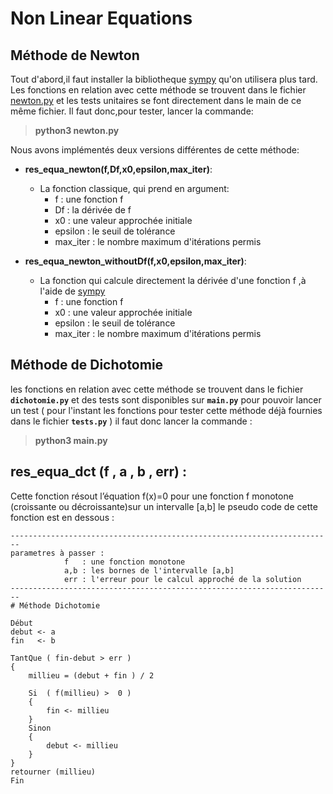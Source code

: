 # Non Linear Equations
## Méthode de Newton
 Tout d'abord,il faut installer la bibliotheque [sympy](https://www.sympy.org/en/index.html "sympy doc") qu'on utilisera plus tard.
 Les fonctions en relation avec cette méthode se trouvent dans le fichier [newton.py](newton.py) et les tests unitaires se font directement dans le main de ce même fichier.
 Il faut donc,pour tester, lancer la commande:
 > **python3 newton.py**
 
 Nous avons implémentés deux versions différentes de cette méthode:
 * **res_equa_newton(f,Df,x0,epsilon,max_iter)**:
 	* La fonction classique, qui prend en argument:
	  * f : une fonction f 
	  * Df : la dérivée de f
	  * x0  : une valeur approchée initiale
	  * epsilon : le seuil de tolérance 
	  * max_iter : le nombre maximum d'itérations permis
	 
 * **res_equa_newton_withoutDf(f,x0,epsilon,max_iter)**:
 	* La fonction qui calcule directement la dérivée d'une fonction f ,à l'aide de [sympy](https://www.sympy.org/en/index.html "sympy doc")
 	  * f : une fonction f 
	  * x0  : une valeur approchée initiale
	  * epsilon : le seuil de tolérance 
	  * max_iter : le nombre maximum d'itérations permis
 
## Méthode de Dichotomie

les fonctions en relation avec cette méthode se trouvent dans le fichier 
**`dichotomie.py`** et des tests sont disponibles sur **`main.py`** 
pour pouvoir lancer un test ( pour l'instant les fonctions pour tester cette méthode
déjà fournies  dans le fichier **`tests.py`**  ) il faut donc lancer la commande : 
>**python3 main.py**

**res_equa_dct (f , a , b , err) :**
-
Cette fonction résout l’équation f(x)=0 pour une fonction f monotone (croissante ou décroissante)sur un intervalle [a,b] le pseudo code de cette fonction
est en dessous : 
```
------------------------------------------------------------------------
parametres à passer :
			f   : une fonction monotone 
			a,b : les bornes de l'intervalle [a,b]
			err : l'erreur pour le calcul approché de la solution
------------------------------------------------------------------------
# Méthode Dichotomie 

Début
debut <- a
fin   <- b

TantQue ( fin-debut > err )
{
    millieu = (debut + fin ) / 2
    
    Si  ( f(millieu) >  0 )
    {
	    fin <- millieu
    } 
    Sinon 
    {
        debut <- millieu
    }
}
retourner (millieu) 
Fin
```


